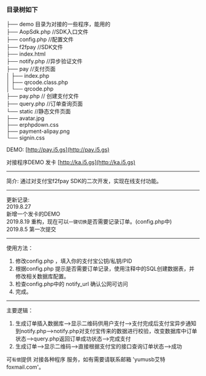### 目录树如下  
├── demo 目录为对接的一些程序，能用的  
├── AopSdk.php //SDK入口文件   
├── config.php //配置文件   
├── f2fpay //SDK文件    
├── index.html   
├── notify.php  //异步验证文件    
├── pay //支付页面   
│   ├── index.php   
│   ├── qrcode.class.php   
│   └── qrcode.php   
├── pay.php // 创建支付文件   
├── query.php //订单查询页面   
└── static //静态文件页面   
    ├── avatar.jpg   
    ├── erphpdown.css   
    ├── payment-alipay.png   
    └── signin.css   


DEMO: [http://pay.i5.gs](http://pay.i5.gs)

对接程序DEMO
发卡 [http://ka.i5.gs](http://ka.i5.gs)

---

简介: 
通过对支付宝f2fpay SDK的二次开发，实现在线支付功能。

---

更新记录:   
2019.8.27  
新增一个发卡的DEMO  
2019.8.19 
重构，现在可以`一键切换`是否需要记录订单。(config.php中)   
2019.8.5 
第一次提交

---

使用方法：
1. 修改config.php ，填入你的支付宝公钥/私钥/PID 
2. 根据config.php 提示是否需要订单记录，使用注释中的SQL创建数据表，并修改相关数据库配置。
3. 检查config.php中的 notify_url 确认公网可访问
4. 完成。

---

主要逻辑：
1. 生成订单插入数据库-->显示二维码供用户支付-->支付完成后支付宝异步通知到notify.php-->notify.php对支付宝传来的数据进行校验，改变数据库中订单状态-->query.php返回订单成功状态-->完成支付  
2. 生成订单-->显示二维码-->直接根据支付宝的接口查询订单状态-->成功


可`有偿`提供 对接各种程序 服务，如有需要请联系邮箱 'yumusb艾特foxmail.com'。
